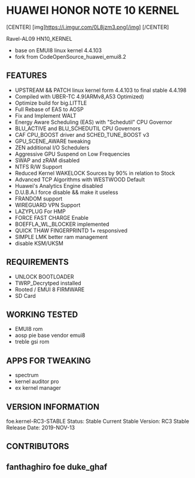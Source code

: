 # HUAWEI HONOR NOTE 10 KERNEL 


[CENTER]
[img]https://i.imgur.com/0L8jzm3.png[/img]
[/CENTER]


Ravel-AL09 HN10_KERNEL
- base on EMUI8 linux kernel 4.4.103 
- fork from CodeOpenSource_huawei_emui8.2


FEATURES
--------
- UPSTREAM && PATCH linux kernel form 4.4.103 to final stable 4.4.198 
- Compiled with UBER-TC 4.9(ARMv8,A53 Optimized)
- Optimize build for big.LITTLE
- Full Rebase of EAS to AOSP
- Fix and Implement WALT
- Energy Aware Scheduling (EAS) with "Schedutil" CPU Governor
- BLU_ACTIVE and BLU_SCHEDUTIL CPU Governors
- CAF CPU_BOOST driver and SCHED_TUNE_BOOST v3
- GPU_SCENE_AWARE tweaking 
- ZEN additional I/O Schedulers
- Aggressive GPU Suspend on Low Frequencies
- SWAP and zRAM disabled
- NTFS R/W Support
- Reduced Kernel WAKELOCK Sources by 90% in relation to Stock
- Advanced TCP Algorithms with WESTWOOD Default
- Huawei's Analytics Engine disabled
- D.U.B.A.I force disable && make it useless
- FRANDOM support
- WIREGUARD VPN Support
- LAZYPLUG For HMP
- FORCE FAST CHARGE Enable
- BOEFFLA_WL_BLOCKER implemented
- QUICK THAW FINGERPRINTD 1+ responsived
- SIMPLE LMK better ram management
- disable KSM/UKSM

REQUIREMENTS
----------------------
- UNLOCK BOOTLOADER
- TWRP_Decrytped installed
- Rooted / EMUI 8 FIRMWARE
- SD Card

WORKING TESTED
--------------------
- EMUI8 rom
- aosp pie base vendor emui8
- treble gsi rom

APPS FOR TWEAKING
--------------------
- spectrum
- kernel auditor pro
- ex kernel manager

VERSION INFORMATION
-----------------------
foe.kernel-RC3-STABLE 
Status: Stable
Current Stable Version: RC3
Stable Release Date: 2019-NOV-13

CONTRIBUTORS
--------------------------
fanthaghiro foe
duke_ghaf
- 